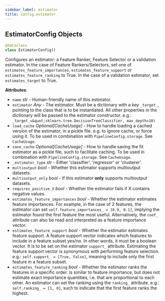 ```yaml
---
sidebar_label: estimator
title: config.estimator
---
```


## EstimatorConfig Objects

```python
@dataclass
class EstimatorConfig()
```

Configures an estimator: a Feature Ranker, Feature Selector or a validation
estimator. In the case of Feature Rankers/Selectors, set one of
`estimates_feature_importances`, `estimates_feature_support` or
`estimates_feature_ranking` to True. In the case of a validation estimator,
set `estimates_target` to True.

**Attributes**:

- `name` _str_ - Human-friendly name of this estimator.
- `estimator` _Any_ - The estimator. Must be a dictionary with a key `_target_`,
  pointing to the class that is to be instantiated. All other properties in
  the dictionary will be passed to the estimator constructor. e.g.:
  `_target_=&quot;sklearn.tree.DecisionTreeClassifier, max_depth=10)`
- `load_cache` _Optional[CacheUsage]_ - How to handle loading a cached version of the
  estimator, in a pickle file. e.g. to ignore cache, or force using it.
  To be used in combination with `PipelineConfig.storage`. See `CacheUsage`.
- `save_cache` _Optional[CacheUsage]_ - How to handle saving the fit estimator as a
  pickle file, such to facilitate caching. To be used in combination with
  `PipelineConfig.storage`. See `CacheUsage`.
- `_estimator_type` _str_ - Either &#x27;classifier&#x27;, &#x27;regressor&#x27; or &#x27;clusterer&#x27;.
- `multioutput` _bool_ - Whether this estimator supports multioutput datasets.
- `multioutput_only` _bool_ - If this estimator **only** supports multioutput
  datasets.
- `requires_positive_X` _bool_ - Whether the estimator fails if X contains negative
  values.
- `estimates_feature_importances` _bool_ - Whether the estimator estimates feature
  importances. For example, in the case of 2 features, the estimator can set
  `self.feature_importances_ = [0.9, 0.1]`, implying the estimator
  found the first feature the most useful. Alternatively, the `coef_`
  attribute can also be read and interpreted as a feature importance vector.
- `estimates_feature_support` _bool_ - Whether the estimator estimates feature
  support. A feature support vector indicates which features to include in a
  feature subset yes/no. In other words, it must be a boolean vector. It is
  to be set on the estimator `support_` attribute. Estimating the feature
  support vector is synonymous with performing feature selection. e.g.:
  `self.support_ = [True, False]`, meaning to include only the first feature
  in a feature subset.
- `estimates_feature_ranking` _bool_ - Whether the estimator ranks the features in a
  specific order. Is similar to feature importance, but does not estimate
  exact importance quantities, i.e. that are proportional to each other. An
  estimator can set the ranking using the `ranking_` attribute. e.g.:
  `self.ranking_ = [1, 0]`, such to indicate that the first feature ranks the
  highest.

